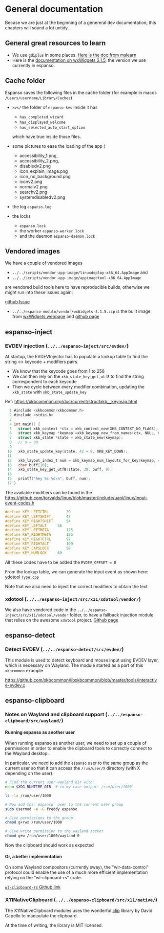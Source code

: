 # General documentation

Becase we are just at the beginning of a genereral dev documentation, this
chapters will sound a lot untidy.

## General great resources to learn

- We use `gdiplus` in some places. [Here is the doc from mslearn](https://learn.microsoft.com/en-us/windows/win32/gdiplus/-gdiplus-gdi-start)
- Here is the [documentation on wxWidgets 3.1.5](https://docs.wxwidgets.org/3.1.5/),
the version we use currently in espanso.

## Cache folder

Espanso saves the following files in the cache folder (for example in macos
`/Users/username/Library/Caches`)

- `kvs/` the folder of `espanso-kvs`
  inside it has
  - `has_completed_wizard`
  - `has_displayed_welcome`
  - `has_selected_auto_start_option`

  which have true inside those files.

- some pictures to ease the loading of the app (
  - accessibility_1.png,
  - accessibility_2.png,
  - disabledv2.png
  - icon_explain_image.png
  - icon_no_background.png
  - iconv2.png
  - normalv2.png
  - searchv2.png
  - systemdisabledv2.png

- the log `espanso.log`
- the locks
  - `espanso.lock` 
  - the worker `espanso-worker.lock`
  - and the daemon `espanso-daemon.lock`

## Vendored images

We have a couple of vendored images

- `../../scripts/vendor-app-image/linuxdeploy-x86_64.AppImage` and
- `../../scripts/vendor-app-image/appimagetool-x86_64.AppImage`

are vendored build tools here to have reproducible builds, otherwise
we might run into these issues again:

[github Issue](https://github.com/espanso/espanso/issues/900)

- `../../espanso-modulo/vendor/wxWidgets-3.1.5.zip` is the built image
from [wxWidgets webpage](https://wxwidgets.org/) and 
[github page](https://github.com/wxWidgets/wxWidgets)



## espanso-inject

### EVDEV injection (`../../espanso-inject/src/evdev/`)
At startup, the EVDEVInjector has to populate a lookup table to find the string <-> keycode + modifiers pairs.

* We know that the keycode goes from 1 to 256
* We can then rely on the `xkb_state_key_get_utf8` to find the string correspondent to each keycode
* Then we cycle between every modifier combination, updating the `xkb_state` with `xkb_state_update_key`

Ref: https://xkbcommon.org/doc/current/structxkb__keymap.html

```c
  1 #include <xkbcommon/xkbcommon.h>
  2 #include <stdio.h>
  3 
  4 int main() {
  5   struct xkb_context *ctx = xkb_context_new(XKB_CONTEXT_NO_FLAGS);
  6   struct xkb_keymap *keymap =xkb_keymap_new_from_names(ctx, NULL, 0);
  7   struct xkb_state *state = xkb_state_new(keymap);
  8   // a = 38
  9 
 10   xkb_state_update_key(state, 42 + 8, XKB_KEY_DOWN);
 11 
 12   xkb_layout_index_t num = xkb_keymap_num_layouts_for_key(keymap, 42 + 8);
 13   char buff[10];
 14   xkb_state_key_get_utf8(state, 38, buff, 9);
 15 
 16   printf("hey %s %d\n", buff, num);
 17 }
```

The available modifiers can be found in the https://github.com/torvalds/linux/blob/master/include/uapi/linux/input-event-codes.h

```c
#define KEY_LEFTCTRL		29
#define KEY_LEFTSHIFT		42
#define KEY_RIGHTSHIFT		54
#define KEY_LEFTALT		56
#define KEY_LEFTMETA		125
#define KEY_RIGHTMETA		126
#define KEY_RIGHTCTRL		97
#define KEY_RIGHTALT		100
#define KEY_CAPSLOCK		58
#define KEY_NUMLOCK		69
```

All these codes have to be added the `EVDEV_OFFSET = 8`

From the lookup table, we can generate the input event as shown here: 
[ydotool `Type.cpp`](https://github.com/ReimuNotMoe/ydotool/blob/7972e5e3390489c1395b06ca9dc7639763c7cc98/Tools/Type/Type.cpp)

Note that we also need to inject the correct modifiers to obtain the text

### xdotool (`../../espanso-inject/src/x11/xdotool/vendor/`)

We also have vendored code in the `../../espanso-inject/src/x11/xdotool/vendor`
folder, to have a fallback injection module that relies on the awesome `xdotool`
project. [Github page](https://github.com/jordansissel/xdotool)

## espanso-detect 

### Detect EVDEV (`../../espanso-detect/src/evdev/`)

This module is used to detect keyboard and mouse input using EVDEV layer, which is necessary on Wayland.
The module started as a port of this `xkbcommon` example

https://github.com/xkbcommon/libxkbcommon/blob/master/tools/interactive-evdev.c

## espanso-clipboard

### Notes on Wayland and clipboard support (`../../espanso-clipboard/src/wayland/`)

#### Running espanso as another user

When running espanso as another user, we need to set up a couple of permissions
in order to enable the clipboard tools to correctly connect to the Wayland desktop.

In particular, we need to add the `espanso` user to the same group as the current user
so that it can access the `/run/user/X` directory (with X depending on the user).

```bash
# Find the current user wayland dir with
echo $XDG_RUNTIME_DIR  # in my case output: /run/user/1000

ls -la /run/user/1000

# Now add the `espanso` user to the current user group
sudo usermod -a -G freddy espanso

# Give permissions to the group
chmod g+rwx /run/user/1000

# Give write permission to the wayland socket
chmod g+w /run/user/1000/wayland-0
```

Now the clipboard should work as expected

#### Or, a better implementation

On some Wayland compositors (currently sway), the "wlr-data-control" protocol
could enable the use of a much more efficient implementation relying on the
"wl-clipboard-rs" crate.

[`wl-clipboard-rs` Github link](https://github.com/YaLTeR/wl-clipboard-rs/issues/8)

### X11NativeClipboard (`../../espanso-clipboard/src/x11/native/`)

The X11NativeClipboard modules uses the wonderful [clip](https://github.com/dacap/clip) library
by David Capello to manipulate the clipboard.

At the time of writing, the library is MIT licensed.

